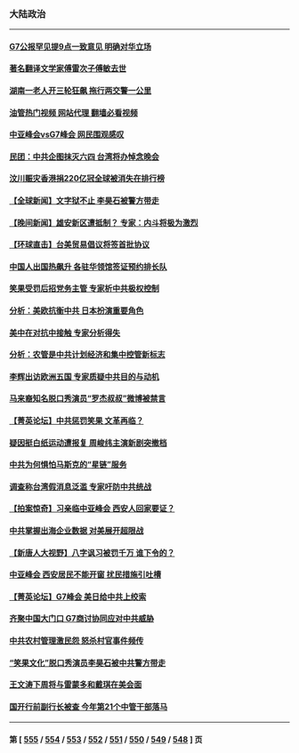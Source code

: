 ### 大陆政治
---
#### [G7公报罕见提9点一致意见 明确对华立场](../../pages/ncid277/n14000957.md?05210445) 
#### [著名翻译文学家傅雷次子傅敏去世](../../pages/ncid277/n14000831.md?05210445) 
#### [湖南一老人开三轮狂飙 拖行两交警一公里](../../pages/ncid277/n14000929.md?05210445) 
#### [油管热门视频 网站代理 翻墙必看视频](http://138.2.39.72:81/youtube.html?epic-marker?05210445)
#### [中亚峰会vsG7峰会 网民围观感叹](../../pages/ncid277/n14000885.md?05210445) 
#### [民团：中共企图抹灭六四 台湾将办悼念晚会](../../pages/ncid277/n14000764.md?05210445) 
#### [汶川赈灾香港捐220亿冠全球被消失在排行榜](../../pages/ncid277/n14000873.md?05210445) 
#### [【全球新闻】文字狱不止 李昊石被警方带走](../../pages/ncid277/n14000811.md?05210445) 
#### [【晚间新闻】雄安新区遭抵制？ 专家：内斗将极为激烈](../../pages/ncid277/n14000812.md?05210445) 
#### [【环球直击】台美贸易倡议将签首批协议](../../pages/ncid277/n14000512.md?05210445) 
#### [中国人出国热飙升 各驻华领馆签证预约排长队](../../pages/ncid277/n14000801.md?05210445) 
#### [笑果受罚后招党务主管 专家析中共极权控制](../../pages/ncid277/n14000652.md?05210445) 
#### [分析：美欧抗衡中共 日本扮演重要角色](../../pages/ncid277/n14000437.md?05210445) 
#### [美中在对抗中接触 专家分析得失](../../pages/ncid277/n13999972.md?05210445) 
#### [分析：农管是中共计划经济和集中控管新标志](../../pages/ncid277/n14000665.md?05210445) 
#### [李辉出访欧洲五国 专家质疑中共目的与动机](../../pages/ncid277/n14000573.md?05210445) 
#### [马来裔知名脱口秀演员“罗杰叔叔”微博被禁言](../../pages/ncid277/n14000547.md?05210445) 
#### [【菁英论坛】中共惩罚笑果 文革再临？](../../pages/ncid277/n14000541.md?05210445) 
#### [疑因挺白纸运动遭报复 周峻纬主演新剧突撤档](../../pages/ncid277/n14000548.md?05210445) 
#### [中共为何惧怕马斯克的“星链”服务](../../pages/ncid277/n14000539.md?05210445) 
#### [调查称台湾假消息泛滥 专家吁防中共统战](../../pages/ncid277/n14000489.md?05210445) 
#### [【拍案惊奇】习亲临中亚峰会 西安人回家要证？](../../pages/ncid277/n14000407.md?05210445) 
#### [中共掌握出海企业数据 对美展开超限战](../../pages/ncid277/n14000185.md?05210445) 
#### [【新唐人大视野】八字讽习被罚千万 谁下令的？](../../pages/ncid277/n14000455.md?05210445) 
#### [中亚峰会 西安居民不能开窗 扰民措施引吐槽](../../pages/ncid277/n14000452.md?05210445) 
#### [【菁英论坛】G7峰会 美日给中共上绞索](../../pages/ncid277/n14000458.md?05210445) 
#### [齐聚中国大门口 G7商讨协同应对中共威胁](../../pages/ncid277/n14000467.md?05210445) 
#### [中共农村管理激民怨 怒杀村官事件频传](../../pages/ncid277/n13999858.md?05210445) 
#### [“笑果文化”脱口秀演员李昊石被中共警方带走](../../pages/ncid277/n14000343.md?05210445) 
#### [王文涛下周将与雷蒙多和戴琪在美会面](../../pages/ncid277/n14000433.md?05210445) 
#### [国开行前副行长被查 今年第21个中管干部落马](../../pages/ncid277/n14000273.md?05210445) 

---
#### 第 [ [555](./555.md?05210445) / [554](./554.md?05210445) / [553](./553.md?05210445) / [552](./552.md?05210445) / [551](./551.md?05210445) / [550](./550.md?05210445) / [549](./549.md?05210445) / [548](./548.md?05210445) ] 页
